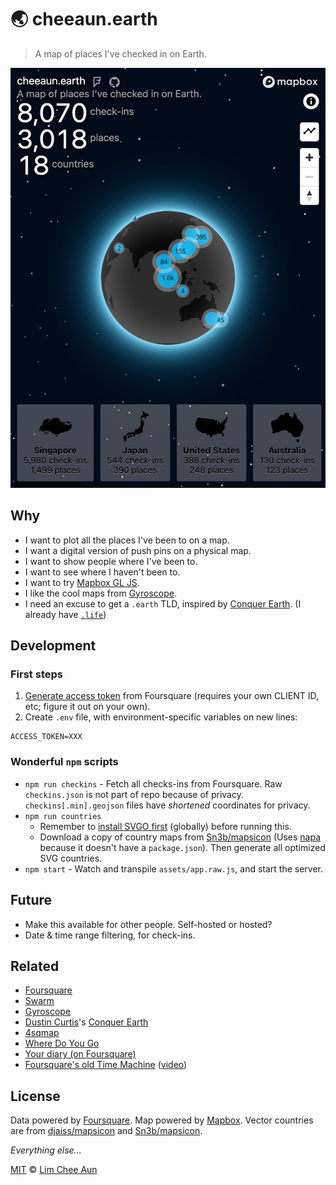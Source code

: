 # 🌏 cheeaun.earth

> A map of places I've checked in on Earth.

[![Screenshot](screenshots/screenshot-2.jpg)](https://cheeaun.earth/)

## Why

- I want to plot all the places I've been to on a map.
- I want a digital version of push pins on a physical map.
- I want to show people where I've been to.
- I want to see where I haven't been to.
- I want to try [Mapbox GL JS](https://www.mapbox.com/mapbox-gl-js/api/).
- I like the cool maps from [Gyroscope](https://gyrosco.pe/).
- I need an excuse to get a `.earth` TLD, inspired by [Conquer Earth](https://conquer.earth/). (I already have [`.life`](http://cheeaun.life/))

## Development

### First steps

1. [Generate access token](https://developer.foursquare.com/overview/auth) from Foursquare (requires your own CLIENT ID, etc; figure it out on your own).
2. Create `.env` file, with environment-specific variables on new lines:

```
ACCESS_TOKEN=XXX
```

### Wonderful `npm` scripts

- `npm run checkins` - Fetch all checks-ins from Foursquare. Raw `checkins.json` is not part of repo because of privacy. `checkins[.min].geojson` files have _shortened_ coordinates for privacy.
- `npm run countries`
  - Remember to [install SVGO first](https://github.com/svg/svgo) (globally) before running this.
  - Download a copy of country maps from [Sn3b/mapsicon](https://github.com/Sn3b/mapsicon) (Uses [napa](https://github.com/shama/napa) because it doesn't have a `package.json`). Then generate all optimized SVG countries.
- `npm start` - Watch and transpile `assets/app.raw.js`, and start the server.

## Future

- Make this available for other people. Self-hosted or hosted?
- Date & time range filtering, for check-ins.

## Related

- [Foursquare](https://foursquare.com/)
- [Swarm](https://www.swarmapp.com/)
- [Gyroscope](https://gyrosco.pe/)
- [Dustin Curtis](https://github.com/dcurtis)'s [Conquer Earth](https://conquer.earth/)
- [4sqmap](http://www.4sqmap.com/)
- [Where Do You Go](http://www.wheredoyougo.net/)
- [Your diary (on Foursquare)](http://diary.look4square.com/)
- [Foursquare's old Time Machine](https://thenextweb.com/insider/2013/06/13/great-scott-foursquares-time-machine-visualizes-your-past-check-ins-and-predicts-where-youll-go-next/) ([video](https://vimeo.com/148146749))

## License

Data powered by [Foursquare](https://foursquare.com/). Map powered by [Mapbox](https://www.mapbox.com/). Vector countries are from [djaiss/mapsicon](https://github.com/djaiss/mapsicon) and [Sn3b/mapsicon](https://github.com/Sn3b/mapsicon).

_Everything else..._

[MIT](https://cheeaun.mit-license.org/) © [Lim Chee Aun](http://cheeaun.com)
